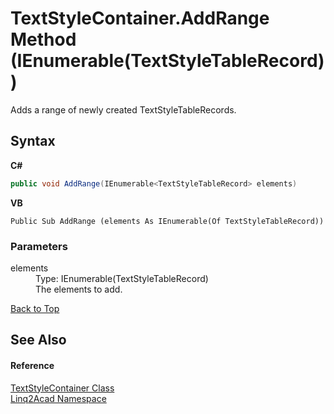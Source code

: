 # TextStyleContainer.AddRange Method (IEnumerable(TextStyleTableRecord))
 

Adds a range of newly created TextStyleTableRecords.

## Syntax

**C#**<br />
``` C#
public void AddRange(IEnumerable<TextStyleTableRecord> elements)
```

**VB**<br />
``` VB
Public Sub AddRange (elements As IEnumerable(Of TextStyleTableRecord))
```


### Parameters
<dl><dt>elements</dt><dd>Type: IEnumerable(TextStyleTableRecord)<br />The elements to add.</dd></dl>
<a href="#TextStyleContainerAddRange-Method-IEnumerableTextStyleTableRecord">Back to Top</a>

## See Also


#### Reference
<a href="T_Linq2Acad_TextStyleContainer.md#TextStyleContainer-Class">TextStyleContainer Class</a><br /><a href="N_Linq2Acad.md#Linq2Acad-Namespace">Linq2Acad Namespace</a><br />
